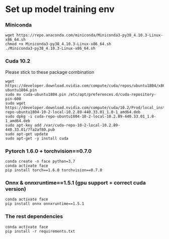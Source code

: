 # Set up model training env
### Miniconda

    wget https://repo.anaconda.com/miniconda/Miniconda3-py38_4.10.3-Linux-x86_64.sh
    chmod +x Miniconda3-py38_4.10.3-Linux-x86_64.sh
    ./Miniconda3-py38_4.10.3-Linux-x86_64.sh

### Cuda 10.2
Please stick to these package combination
    
    wget https://developer.download.nvidia.com/compute/cuda/repos/ubuntu1804/x86_64/cuda-ubuntu1804.pin
    sudo mv cuda-ubuntu1804.pin /etc/apt/preferences.d/cuda-repository-pin-600
    sudo wget https://developer.download.nvidia.com/compute/cuda/10.2/Prod/local_installers/cuda-repo-ubuntu1804-10-2-local-10.2.89-440.33.01_1.0-1_amd64.deb
    sudo dpkg -i cuda-repo-ubuntu1804-10-2-local-10.2.89-440.33.01_1.0-1_amd64.deb
    sudo apt-key add /var/cuda-repo-10-2-local-10.2.89-440.33.01/7fa2af80.pub
    sudo apt-get update
    sudo apt-get -y install cuda

### Pytorch 1.6.0 + torchvision==0.7.0

    conda create -n face python=3.7 
    conda activate face
    pip install torch==1.6.0 torchvision==0.7.0

### Onnx & onnxruntime==1.5.1 (gpu support + correct cuda version)

    conda activate face
    pip install onnx onnxruntime==1.5.1

### The rest dependencies
    conda activate face
    pip install -r requirements.txt

